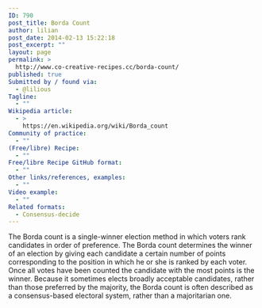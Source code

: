 ```yaml
---
ID: 790
post_title: Borda Count
author: lilian
post_date: 2014-02-13 15:22:18
post_excerpt: ""
layout: page
permalink: >
  http://www.co-creative-recipes.cc/borda-count/
published: true
Submitted by / found via:
  - @lilious
Tagline:
  - ""
Wikipedia article:
  - >
    https://en.wikipedia.org/wiki/Borda_count
Community of practice:
  - ""
(Free/libre) Recipe:
  - ""
Free/libre Recipe GitHub format:
  - ""
Other links/references, examples:
  - ""
Video example:
  - ""
Related formats:
  - Consensus-decide
---
```

The Borda count is a single-winner election method in which voters rank candidates in order of preference. The Borda count determines the winner of an election by giving each candidate a certain number of points corresponding to the position in which he or she is ranked by each voter. Once all votes have been counted the candidate with the most points is the winner. Because it sometimes elects broadly acceptable candidates, rather than those preferred by the majority, the Borda count is often described as a consensus-based electoral system, rather than a majoritarian one.